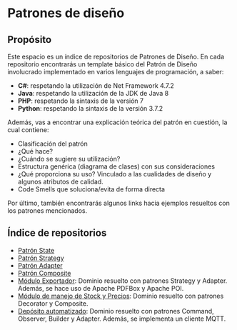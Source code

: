 # Patrones de diseño

## Propósito
Este espacio es un índice de repositorios de Patrones de Diseño.
En cada repositorio encontrarás un template básico del Patrón de Diseño involucrado implementado en varios lenguajes de programación, a saber:

- **C#**: respetando la utilización de Net Framework 4.7.2
- **Java**: respetando la utilización de la JDK de Java 8
- **PHP**: respetando la sintaxis de la versión 7
- **Python**: respetando la sintaxis de la versión 3.7.2

Además, vas a encontrar una explicación teórica del patrón en cuestión, la cual contiene:
- Clasificación del patrón
- ¿Qué hace?
- ¿Cuándo se sugiere su utilización?
- Estructura genérica (diagrama de clases) con sus consideraciones
- ¿Qué proporciona su uso? Vinculado a las cualidades de diseño y algunos atributos de calidad.
- Code Smells que soluciona/evita de forma directa

Por último, también encontrarás algunos links hacia ejemplos resueltos con los patrones mencionados.

## Índice de repositorios
- [Patrón State](https://github.com/sistemadual-ahk/dds2-patron-state "Patrón State")
- [Patrón Strategy](https://github.com/sistemadual-ahk/dds2-patron-strategy "Patrón Strategy")
- [Patrón Adapter](https://github.com/sistemadual-ahk/dds2-patron-adapter "Patrón Adapter")
- [Patrón Composite](https://github.com/sistemadual-ahk/dds2-patron-composite "Patrón Composite")
- [Módulo Exportador](https://github.com/dds-utn/modulo-exportador "Módulo exportador"): Dominio resuelto con patrones Strategy y Adapter. Además, se hace uso de Apache PDFBox y Apache POI.
- [Módulo de manejo de Stock y Precios](https://github.com/dds-utn/modulo-stock-precios "Módulo de manejo de Stock y Precios"): Dominio resuelto con patrones Decorator y Composite.
- [Depósito automatizado](https://github.com/dds-utn/deposito-automatizado "Depósito automatizado"): Dominio resuelto con patrones Command, Observer, Builder y Adapter. Además, se implementa un cliente MQTT.
